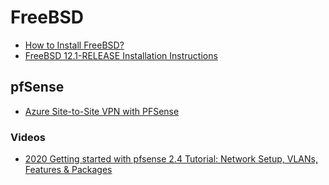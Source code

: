 # FreeBSD

- [How to Install FreeBSD?](https://www.educba.com/install-freebsd/)
- [FreeBSD 12.1-RELEASE Installation Instructions](https://www.freebsd.org/releases/12.1R/installation.html)

## pfSense

- [Azure Site-to-Site VPN with PFSense](https://thetechl33t.com/2020/05/18/azure-site-to-site-vpn-with-pfsense/)

### Videos

- [2020 Getting started with pfsense 2.4 Tutorial: Network Setup, VLANs, Features & Packages](https://www.youtube.com/watch?v=fsdm5uc_LsU&feature=youtu.be)
